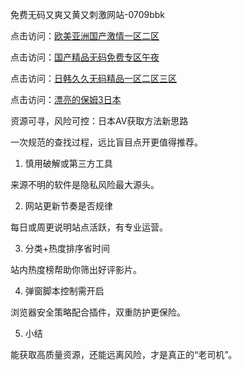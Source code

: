 免费无码又爽又黄又刺激网站-0709bbk

点击访问：<a href="https://heiliaoga6s9v.pages.dev">欧美亚洲国产激情一区二区</a>

点击访问：<a href="https://heiliaowt0d7p.pages.dev">国产精品无码免费专区午夜</a>

点击访问：<a href="https://heiliaowzu4ur.pages.dev">日韩久久无码精品一区二区三区</a>

点击访问：<a href="https://heiliaozj3tjd.pages.dev">漂亮的保姆3日本</a>


资源可寻，风险可控：日本AV获取方法新思路

一次规范的查找过程，远比盲目点开更值得推荐。

1. 慎用破解或第三方工具

来源不明的软件是隐私风险最大源头。

2. 网站更新节奏是否规律

每日或周更说明站点活跃，有专业运营。

3. 分类+热度排序省时间

站内热度榜帮助你筛出好评影片。

4. 弹窗脚本控制需开启

浏览器安全策略配合插件，双重防护更保险。

5. 小结

能获取高质量资源，还能远离风险，才是真正的“老司机”。

<span style="display:none;">[Canonical link]( https://github.com/bbk070925/12523 ）</span>

